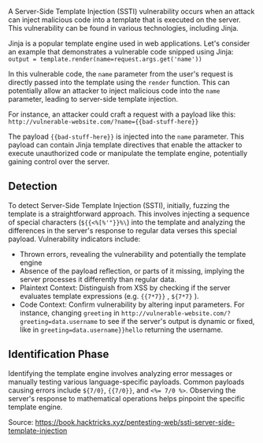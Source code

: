 A Server-Side Template Injection (SSTI) vulnerability occurs when an attack can inject malicious code into a template that is executed on the server. This vulnerability can be found in various technologies, including Jinja.

Jinja is a popular template engine used in web applications. Let's consider an example that demonstrates a vulnerable code snipped using Jinja:
`output = template.render(name=request.args.get('name'))`

In this vulnerable code, the `name` parameter from the user's request is directly passed into the template using the `render` function. This can potentially allow an attacker to inject malicious code into the `name` parameter, leading to server-side template injection.

For instance, an attacker could craft a request with a payload like this: 
`http://vulnerable-website.com/?name={{bad-stuff-here}}`

The payload `{{bad-stuff-here}}` is injected into the `name` parameter. This payload can contain Jinja template directives that enable the attacker to execute unauthorized code or manipulate the template engine, potentially gaining control over the server.

## Detection

To detect Server-Side Template Injection (SSTI), initially, fuzzing the template is a straightforward approach. This involves injecting a sequence of special characters (`${{<%[%'"}}%\`) into the template and analyzing the differences in the server's response to regular data verses this special payload. Vulnerability indicators include: 
- Thrown errors, revealing the vulnerability and potentially the template engine
- Absence of the payload reflection, or parts of it missing, implying the server processes it differently than regular data.
- Plaintext Context: Distinguish from XSS by checking if the server evaluates template expressions (e.g. `{{7*7}}` , `${7*7}` ).
- Code Context: Confirm vulnerability by altering input parameters. For instance, changing `greeting` in `http://vulnerable-website.com/?greeting=data.username` to see if the server's output is dynamic or fixed, like in `greeting=data.username}}hello` returning the username.

## Identification Phase

Identifying the template engine involves analyzing error messages or manually testing various language-specific payloads. Common payloads causing errors include `${7/0}`, `{{7/0}}`, and `<%= 7/0 %>`. Observing the server's response to mathematical operations helps pinpoint the specific template engine.


Source: 
https://book.hacktricks.xyz/pentesting-web/ssti-server-side-template-injection